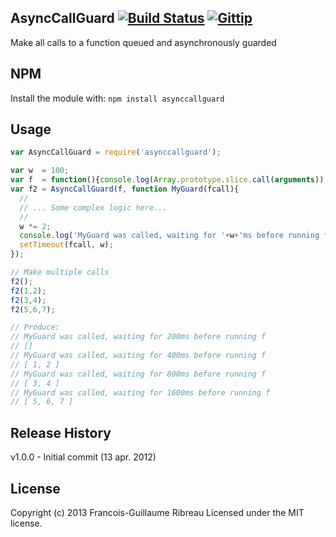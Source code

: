 AsyncCallGuard [![Build Status](https://drone.io/github.com/FGRibreau/node-asynccallguard/status.png)](https://drone.io/github.com/FGRibreau/node-asynccallguard/latest) [![Gittip](http://badgr.co/gittip/fgribreau.png)](https://www.gittip.com/fgribreau/)
--------------

Make all calls to a function queued and asynchronously guarded

## NPM
Install the module with: `npm install asynccallguard`

## Usage

```javascript
var AsyncCallGuard = require('asynccallguard');

var w  = 100;
var f  = function(){console.log(Array.prototype.slice.call(arguments));};
var f2 = AsyncCallGuard(f, function MyGuard(fcall){
  //
  // ... Some complex logic here...
  //
  w *= 2;
  console.log('MyGuard was called, waiting for '+w+'ms before running f');
  setTimeout(fcall, w);
});

// Make multiple calls
f2();
f2(1,2);
f2(3,4);
f2(5,6,7);

// Produce:
// MyGuard was called, waiting for 200ms before running f
// []
// MyGuard was called, waiting for 400ms before running f
// [ 1, 2 ]
// MyGuard was called, waiting for 800ms before running f
// [ 3, 4 ]
// MyGuard was called, waiting for 1600ms before running f
// [ 5, 6, 7 ]

```


## Release History
v1.0.0 - Initial commit (13 apr. 2012)

## License
Copyright (c) 2013 Francois-Guillaume Ribreau
Licensed under the MIT license.
